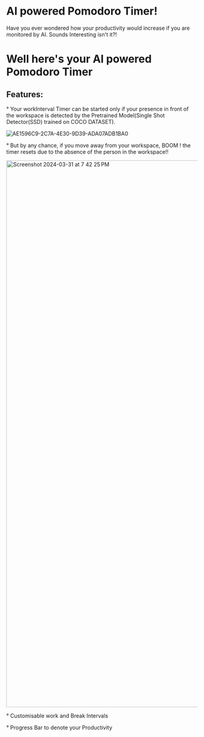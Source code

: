 # AI powered Pomodoro Timer!

 Have you ever wondered how your productivity would increase if you are monitored by AI. Sounds Interesting isn't it?!
 

# Well here's your AI powered Pomodoro Timer 

## Features:
°  Your workInterval Timer can be started only if your presence in front of the workspace is detected by the 
   Pretrained Model(Single Shot Detector(SSD) 
   trained on COCO DATASET).





![AE1596C9-2C7A-4E30-9D39-ADA07ADB1BA0](https://github.com/Abilaashss/AI-Powered-Pomodoro-Timer/assets/113171348/cc9de56c-7951-48e3-8411-bfbe29e0d146)


 


°  But by any chance, if you move away from your workspace, BOOM ! the timer resets due to the absence of the person in the workspace!!





<img width="1440" alt="Screenshot 2024-03-31 at 7 42 25 PM" src="https://github.com/Abilaashss/AI-Powered-Pomodoro-Timer/assets/113171348/fef36b8a-3462-47c3-b37f-4a34d09116a7">






°  Customisable work and Break Intervals


°  Progress Bar to denote your Productivity









